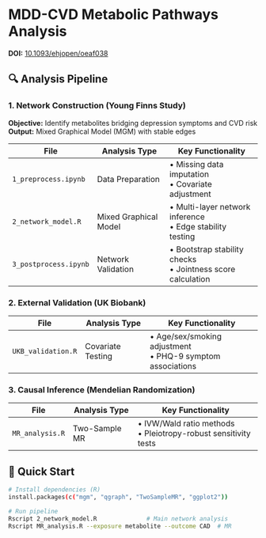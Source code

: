 # MDD-CVD Metabolic Pathways Analysis

**DOI:** [10.1093/ehjopen/oeaf038](https://doi.org/10.1093/ehjopen/oeaf038)

## 🔍 Analysis Pipeline

### 1. Network Construction (Young Finns Study)
**Objective:** Identify metabolites bridging depression symptoms and CVD risk  
**Output:** Mixed Graphical Model (MGM) with stable edges

| File | Analysis Type | Key Functionality |
|------|--------------|------------------|
| `1_preprocess.ipynb` | Data Preparation | • Missing data imputation<br>• Covariate adjustment |
| `2_network_model.R` | Mixed Graphical Model | • Multi-layer network inference<br>• Edge stability testing |
| `3_postprocess.ipynb` | Network Validation | • Bootstrap stability checks<br>• Jointness score calculation |

### 2. External Validation (UK Biobank)

| File | Analysis Type | Key Functionality |
|------|--------------|------------------|
| `UKB_validation.R` | Covariate Testing | • Age/sex/smoking adjustment<br>• PHQ-9 symptom associations |

### 3. Causal Inference (Mendelian Randomization)

| File | Analysis Type | Key Functionality |
|------|--------------|------------------|
| `MR_analysis.R` | Two-Sample MR | • IVW/Wald ratio methods<br>• Pleiotropy-robust sensitivity tests |

## 🚀 Quick Start

```bash
# Install dependencies (R)
install.packages(c("mgm", "qgraph", "TwoSampleMR", "ggplot2"))

# Run pipeline
Rscript 2_network_model.R              # Main network analysis
Rscript MR_analysis.R --exposure metabolite --outcome CAD  # MR
